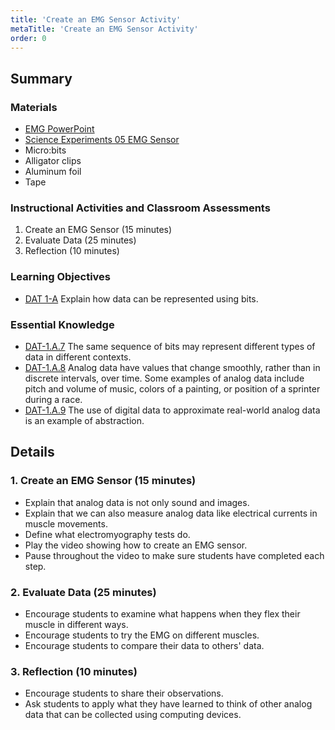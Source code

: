```yaml
---
title: 'Create an EMG Sensor Activity'
metaTitle: 'Create an EMG Sensor Activity'
order: 0
---
```


## Summary

### Materials

* [EMG PowerPoint]()
* [Science Experiments 05 EMG Sensor]()
* Micro:bits
* Alligator clips
* Aluminum foil
* Tape

### Instructional Activities and Classroom Assessments

1. Create an EMG Sensor (15 minutes)
2. Evaluate Data (25 minutes)
3. Reflection (10 minutes)

### Learning Objectives

* [DAT 1-A]() Explain how data can be represented using bits.

### Essential Knowledge

* [DAT-1.A.7]() The same sequence of bits may represent different types of data in different contexts.
* [DAT-1.A.8]() Analog data have values that change smoothly, rather than in discrete intervals, over time. Some examples of analog data include pitch and volume of music, colors of a painting, or position of a sprinter during a race.
* [DAT-1.A.9]() The use of digital data to approximate real-world analog data is an example of abstraction.

## Details

### 1. Create an EMG Sensor (15 minutes)

* Explain that analog data is not only sound and images.
* Explain that we can also measure analog data like electrical currents in muscle movements.
* Define what electromyography tests do.
* Play the video showing how to create an EMG sensor.
* Pause throughout the video to make sure students have completed each step.

### 2. Evaluate Data (25 minutes)

* Encourage students to examine what happens when they flex their muscle in different ways.
* Encourage students to try the EMG on different muscles.
* Encourage students to compare their data to others' data.

### 3. Reflection (10 minutes)

* Encourage students to share their observations.
* Ask students to apply what they have learned to think of other analog data that can be collected using computing devices.